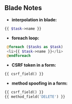 ## Blade Notes
- **interpolation in blade:**
```php
{{ $task->name }}
```
- **foreach loop:**
```php
 @foreach ($tasks as $task)
 <li>{{ $task->name }}</li>
 @endforeach
 ```
 - **CSRF token in a form:**
 ```php
 {{ csrf_field() }}
 ```
 - **method spoofing in a form:**
 ```php
{{ csrf_field() }}
{{ method_field('DELETE') }}
```
